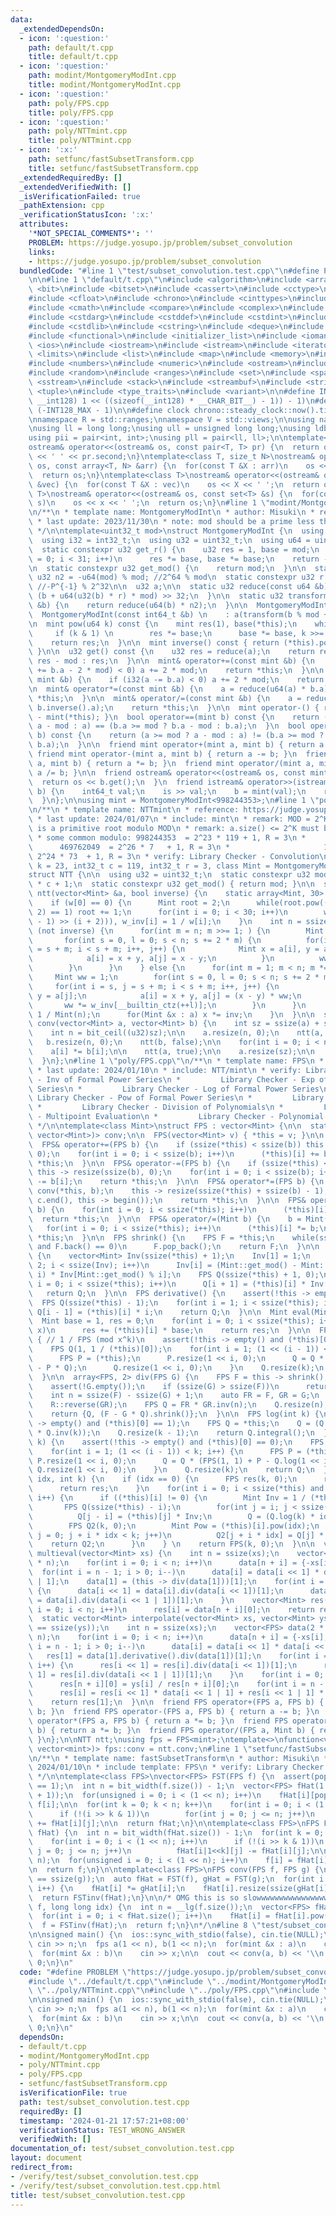 ```yaml
---
data:
  _extendedDependsOn:
  - icon: ':question:'
    path: default/t.cpp
    title: default/t.cpp
  - icon: ':question:'
    path: modint/MontgomeryModInt.cpp
    title: modint/MontgomeryModInt.cpp
  - icon: ':question:'
    path: poly/FPS.cpp
    title: poly/FPS.cpp
  - icon: ':question:'
    path: poly/NTTmint.cpp
    title: poly/NTTmint.cpp
  - icon: ':x:'
    path: setfunc/fastSubsetTransform.cpp
    title: setfunc/fastSubsetTransform.cpp
  _extendedRequiredBy: []
  _extendedVerifiedWith: []
  _isVerificationFailed: true
  _pathExtension: cpp
  _verificationStatusIcon: ':x:'
  attributes:
    '*NOT_SPECIAL_COMMENTS*': ''
    PROBLEM: https://judge.yosupo.jp/problem/subset_convolution
    links:
    - https://judge.yosupo.jp/problem/subset_convolution
  bundledCode: "#line 1 \"test/subset_convolution.test.cpp\"\n#define PROBLEM \"https://judge.yosupo.jp/problem/subset_convolution\"\
    \n\n#line 1 \"default/t.cpp\"\n#include <algorithm>\n#include <array>\n#include\
    \ <bit>\n#include <bitset>\n#include <cassert>\n#include <cctype>\n#include <cfenv>\n\
    #include <cfloat>\n#include <chrono>\n#include <cinttypes>\n#include <climits>\n\
    #include <cmath>\n#include <compare>\n#include <complex>\n#include <concepts>\n\
    #include <cstdarg>\n#include <cstddef>\n#include <cstdint>\n#include <cstdio>\n\
    #include <cstdlib>\n#include <cstring>\n#include <deque>\n#include <fstream>\n\
    #include <functional>\n#include <initializer_list>\n#include <iomanip>\n#include\
    \ <ios>\n#include <iostream>\n#include <istream>\n#include <iterator>\n#include\
    \ <limits>\n#include <list>\n#include <map>\n#include <memory>\n#include <new>\n\
    #include <numbers>\n#include <numeric>\n#include <ostream>\n#include <queue>\n\
    #include <random>\n#include <ranges>\n#include <set>\n#include <span>\n#include\
    \ <sstream>\n#include <stack>\n#include <streambuf>\n#include <string>\n#include\
    \ <tuple>\n#include <type_traits>\n#include <variant>\n\n#define INT128_MAX (__int128)(((unsigned\
    \ __int128) 1 << ((sizeof(__int128) * __CHAR_BIT__) - 1)) - 1)\n#define INT128_MIN\
    \ (-INT128_MAX - 1)\n\n#define clock chrono::steady_clock::now().time_since_epoch().count()\n\
    \nnamespace R = std::ranges;\nnamespace V = std::views;\n\nusing namespace std;\n\
    \nusing ll = long long;\nusing ull = unsigned long long;\nusing ldb = long double;\n\
    using pii = pair<int, int>;\nusing pll = pair<ll, ll>;\n\ntemplate<class T>\n\
    ostream& operator<<(ostream& os, const pair<T, T> pr) {\n  return os << pr.first\
    \ << ' ' << pr.second;\n}\ntemplate<class T, size_t N>\nostream& operator<<(ostream&\
    \ os, const array<T, N> &arr) {\n  for(const T &X : arr)\n    os << X << ' ';\n\
    \  return os;\n}\ntemplate<class T>\nostream& operator<<(ostream& os, const vector<T>\
    \ &vec) {\n  for(const T &X : vec)\n    os << X << ' ';\n  return os;\n}\ntemplate<class\
    \ T>\nostream& operator<<(ostream& os, const set<T> &s) {\n  for(const T &x :\
    \ s)\n    os << x << ' ';\n  return os;\n}\n#line 1 \"modint/MontgomeryModInt.cpp\"\
    \n/**\n * template name: MontgomeryModInt\n * author: Misuki\n * reference: https://github.com/NyaanNyaan/library/blob/master/modint/montgomery-modint.hpp#L10\n\
    \ * last update: 2023/11/30\n * note: mod should be a prime less than 2^30.\n\
    \ */\n\ntemplate<uint32_t mod>\nstruct MontgomeryModInt {\n  using mint = MontgomeryModInt;\n\
    \  using i32 = int32_t;\n  using u32 = uint32_t;\n  using u64 = uint64_t;\n\n\
    \  static constexpr u32 get_r() {\n    u32 res = 1, base = mod;\n    for(i32 i\
    \ = 0; i < 31; i++)\n      res *= base, base *= base;\n    return -res;\n  }\n\
    \n  static constexpr u32 get_mod() {\n    return mod;\n  }\n\n  static constexpr\
    \ u32 n2 = -u64(mod) % mod; //2^64 % mod\n  static constexpr u32 r = get_r();\
    \ //-P^{-1} % 2^32\n\n  u32 a;\n\n  static u32 reduce(const u64 &b) {\n    return\
    \ (b + u64(u32(b) * r) * mod) >> 32;\n  }\n\n  static u32 transform(const u64\
    \ &b) {\n    return reduce(u64(b) * n2);\n  }\n\n  MontgomeryModInt() : a(0) {}\n\
    \  MontgomeryModInt(const int64_t &b) \n    : a(transform(b % mod + mod)) {}\n\
    \n  mint pow(u64 k) const {\n    mint res(1), base(*this);\n    while(k) {\n \
    \     if (k & 1) \n        res *= base;\n      base *= base, k >>= 1;\n    }\n\
    \    return res;\n  }\n\n  mint inverse() const { return (*this).pow(mod - 2);\
    \ }\n\n  u32 get() const {\n    u32 res = reduce(a);\n    return res >= mod ?\
    \ res - mod : res;\n  }\n\n  mint& operator+=(const mint &b) {\n    if (i32(a\
    \ += b.a - 2 * mod) < 0) a += 2 * mod;\n    return *this;\n  }\n\n  mint& operator-=(const\
    \ mint &b) {\n    if (i32(a -= b.a) < 0) a += 2 * mod;\n    return *this;\n  }\n\
    \n  mint& operator*=(const mint &b) {\n    a = reduce(u64(a) * b.a);\n    return\
    \ *this;\n  }\n\n  mint& operator/=(const mint &b) {\n    a = reduce(u64(a) *\
    \ b.inverse().a);\n    return *this;\n  }\n\n  mint operator-() { return mint()\
    \ - mint(*this); }\n  bool operator==(mint b) const {\n    return (a >= mod ?\
    \ a - mod : a) == (b.a >= mod ? b.a - mod : b.a);\n  }\n  bool operator!=(mint\
    \ b) const {\n    return (a >= mod ? a - mod : a) != (b.a >= mod ? b.a - mod :\
    \ b.a);\n  }\n\n  friend mint operator+(mint a, mint b) { return a += b; }\n \
    \ friend mint operator-(mint a, mint b) { return a -= b; }\n  friend mint operator*(mint\
    \ a, mint b) { return a *= b; }\n  friend mint operator/(mint a, mint b) { return\
    \ a /= b; }\n\n  friend ostream& operator<<(ostream& os, const mint& b) {\n  \
    \  return os << b.get();\n  }\n  friend istream& operator>>(istream& is, mint&\
    \ b) {\n    int64_t val;\n    is >> val;\n    b = mint(val);\n    return is;\n\
    \  }\n};\n\nusing mint = MontgomeryModInt<998244353>;\n#line 1 \"poly/NTTmint.cpp\"\
    \n/**\n * template name: NTTmint\n * reference: https://judge.yosupo.jp/submission/69896\n\
    \ * last update: 2024/01/07\n * include: mint\n * remark: MOD = 2^K * C + 1, R\
    \ is a primitive root modulo MOD\n * remark: a.size() <= 2^K must be satisfied\n\
    \ * some common modulo: 998244353  = 2^23 * 119 + 1, R = 3\n *               \
    \      469762049  = 2^26 * 7   + 1, R = 3\n *                     1224736769 =\
    \ 2^24 * 73  + 1, R = 3\n * verify: Library Checker - Convolution\n */\n\ntemplate<int32_t\
    \ k = 23, int32_t c = 119, int32_t r = 3, class Mint = MontgomeryModInt<998244353>>\n\
    struct NTT {\n\n  using u32 = uint32_t;\n  static constexpr u32 mod = (1 << k)\
    \ * c + 1;\n  static constexpr u32 get_mod() { return mod; }\n\n  static void\
    \ ntt(vector<Mint> &a, bool inverse) {\n    static array<Mint, 30> w, w_inv;\n\
    \    if (w[0] == 0) {\n      Mint root = 2;\n      while(root.pow((mod - 1) /\
    \ 2) == 1) root += 1;\n      for(int i = 0; i < 30; i++)\n        w[i] = -(root.pow((mod\
    \ - 1) >> (i + 2))), w_inv[i] = 1 / w[i];\n    }\n    int n = ssize(a);\n    if\
    \ (not inverse) {\n      for(int m = n; m >>= 1; ) {\n        Mint ww = 1;\n \
    \       for(int s = 0, l = 0; s < n; s += 2 * m) {\n          for(int i = s, j\
    \ = s + m; i < s + m; i++, j++) {\n            Mint x = a[i], y = a[j] * ww;\n\
    \            a[i] = x + y, a[j] = x - y;\n          }\n          ww *= w[__builtin_ctz(++l)];\n\
    \        }\n      }\n    } else {\n      for(int m = 1; m < n; m *= 2) {\n   \
    \     Mint ww = 1;\n        for(int s = 0, l = 0; s < n; s += 2 * m) {\n     \
    \     for(int i = s, j = s + m; i < s + m; i++, j++) {\n            Mint x = a[i],\
    \ y = a[j];\n            a[i] = x + y, a[j] = (x - y) * ww;\n          }\n   \
    \       ww *= w_inv[__builtin_ctz(++l)];\n        }\n      }\n      Mint inv =\
    \ 1 / Mint(n);\n      for(Mint &x : a) x *= inv;\n    }\n  }\n\n  static vector<Mint>\
    \ conv(vector<Mint> a, vector<Mint> b) {\n    int sz = ssize(a) + ssize(b) - 1;\n\
    \    int n = bit_ceil((u32)sz);\n\n    a.resize(n, 0);\n    ntt(a, false);\n \
    \   b.resize(n, 0);\n    ntt(b, false);\n\n    for(int i = 0; i < n; i++)\n  \
    \    a[i] *= b[i];\n\n    ntt(a, true);\n\n    a.resize(sz);\n\n    return a;\n\
    \  }\n};\n#line 1 \"poly/FPS.cpp\"\n/**\n * template name: FPS\n * author: Misuki\n\
    \ * last update: 2024/01/10\n * include: NTT/mint\n * verify: Library Checker\
    \ - Inv of Formal Power Series\n *         Library Checker - Exp of Formal Power\
    \ Series\n *         Library Checker - Log of Formal Power Series\n *        \
    \ Library Checker - Pow of Formal Power Series\n *         Library Checker - Convolution\n\
    \ *         Library Checker - Division of Polynomials\n *         Library Checker\
    \ - Multipoint Evaluation\n *         Library Checker - Polynomial Interpolation\n\
    \ */\n\ntemplate<class Mint>\nstruct FPS : vector<Mint> {\n\n  static function<vector<Mint>(vector<Mint>,\
    \ vector<Mint>)> conv;\n\n  FPS(vector<Mint> v) { *this = v; }\n\n  using vector<Mint>::vector;\n\
    \  FPS& operator+=(FPS b) {\n    if (ssize(*this) < ssize(b)) this -> resize(ssize(b),\
    \ 0);\n    for(int i = 0; i < ssize(b); i++)\n      (*this)[i] += b[i];\n    return\
    \ *this;\n  }\n\n  FPS& operator-=(FPS b) {\n    if (ssize(*this) < ssize(b))\
    \ this -> resize(ssize(b), 0);\n    for(int i = 0; i < ssize(b); i++)\n      (*this)[i]\
    \ -= b[i];\n    return *this;\n  }\n\n  FPS& operator*=(FPS b) {\n    auto c =\
    \ conv(*this, b);\n    this -> resize(ssize(*this) + ssize(b) - 1);\n    copy(c.begin(),\
    \ c.end(), this -> begin());\n    return *this;\n  }\n\n  FPS& operator*=(Mint\
    \ b) {\n    for(int i = 0; i < ssize(*this); i++)\n      (*this)[i] *= b;\n  \
    \  return *this;\n  }\n\n  FPS& operator/=(Mint b) {\n    b = Mint(1) / b;\n \
    \   for(int i = 0; i < ssize(*this); i++)\n      (*this)[i] *= b;\n    return\
    \ *this;\n  }\n\n  FPS shrink() {\n    FPS F = *this;\n    while(ssize(F) > 1\
    \ and F.back() == 0)\n      F.pop_back();\n    return F;\n  }\n\n  FPS integral()\
    \ {\n    vector<Mint> Inv(ssize(*this) + 1);\n    Inv[1] = 1;\n    for(int i =\
    \ 2; i < ssize(Inv); i++)\n      Inv[i] = (Mint::get_mod() - Mint::get_mod() /\
    \ i) * Inv[Mint::get_mod() % i];\n    FPS Q(ssize(*this) + 1, 0);\n    for(int\
    \ i = 0; i < ssize(*this); i++)\n      Q[i + 1] = (*this)[i] * Inv[i + 1];\n \
    \   return Q;\n  }\n\n  FPS derivative() {\n    assert(!this -> empty());\n  \
    \  FPS Q(ssize(*this) - 1);\n    for(int i = 1; i < ssize(*this); i++)\n     \
    \ Q[i - 1] = (*this)[i] * i;\n    return Q;\n  }\n\n  Mint eval(Mint x) {\n  \
    \  Mint base = 1, res = 0;\n    for(int i = 0; i < ssize(*this); i++, base *=\
    \ x)\n      res += (*this)[i] * base;\n    return res;\n  }\n\n  FPS inv(int k)\
    \ { // 1 / FPS (mod x^k)\n    assert(!this -> empty() and (*this)[0] != 0);\n\
    \    FPS Q(1, 1 / (*this)[0]);\n    for(int i = 1; (1 << (i - 1)) < k; i++) {\n\
    \      FPS P = (*this);\n      P.resize(1 << i, 0);\n      Q = Q * (FPS(1, 2)\
    \ - P * Q);\n      Q.resize(1 << i, 0);\n    }\n    Q.resize(k);\n    return Q;\n\
    \  }\n\n  array<FPS, 2> div(FPS G) {\n    FPS F = this -> shrink();\n    G = G.shrink();\n\
    \    assert(!G.empty());\n    if (ssize(G) > ssize(F))\n      return {{{}, F}};\n\
    \    int n = ssize(F) - ssize(G) + 1;\n    auto FR = F, GR = G;\n    R::reverse(FR);\n\
    \    R::reverse(GR);\n    FPS Q = FR * GR.inv(n);\n    Q.resize(n);\n    R::reverse(Q);\n\
    \    return {Q, (F - G * Q).shrink()};\n  }\n\n  FPS log(int k) {\n    assert(!this\
    \ -> empty() and (*this)[0] == 1);\n    FPS Q = *this;\n    Q = (Q.derivative()\
    \ * Q.inv(k));\n    Q.resize(k - 1);\n    return Q.integral();\n  }\n\n  FPS exp(int\
    \ k) {\n    assert(!this -> empty() and (*this)[0] == 0);\n    FPS Q(1, 1);\n\
    \    for(int i = 1; (1 << (i - 1)) < k; i++) {\n      FPS P = (*this);\n     \
    \ P.resize(1 << i, 0);\n      Q = Q * (FPS(1, 1) + P - Q.log(1 << i));\n     \
    \ Q.resize(1 << i, 0);\n    }\n    Q.resize(k);\n    return Q;\n  }\n\n  FPS pow(ll\
    \ idx, int k) {\n    if (idx == 0) {\n      FPS res(k, 0);\n      res[0] = 1;\n\
    \      return res;\n    }\n    for(int i = 0; i < ssize(*this) and i * idx < k;\
    \ i++) {\n      if ((*this)[i] != 0) {\n        Mint Inv = 1 / (*this)[i];\n \
    \       FPS Q(ssize(*this) - i);\n        for(int j = i; j < ssize(*this); j++)\n\
    \          Q[j - i] = (*this)[j] * Inv;\n        Q = (Q.log(k) * idx).exp(k);\n\
    \        FPS Q2(k, 0);\n        Mint Pow = (*this)[i].pow(idx);\n        for(int\
    \ j = 0; j + i * idx < k; j++)\n          Q2[j + i * idx] = Q[j] * Pow;\n    \
    \    return Q2;\n      }\n    } \n    return FPS(k, 0);\n  }\n\n  vector<Mint>\
    \ multieval(vector<Mint> xs) {\n    int n = ssize(xs);\n    vector<FPS> data(2\
    \ * n);\n    for(int i = 0; i < n; i++)\n      data[n + i] = {-xs[i], 1};\n  \
    \  for(int i = n - 1; i > 0; i--)\n      data[i] = data[i << 1] * data[i << 1\
    \ | 1];\n    data[1] = (this -> div(data[1]))[1];\n    for(int i = 1; i < n; i++)\
    \ {\n      data[i << 1] = data[i].div(data[i << 1])[1];\n      data[i << 1 | 1]\
    \ = data[i].div(data[i << 1 | 1])[1];\n    }\n    vector<Mint> res(n);\n    for(int\
    \ i = 0; i < n; i++)\n      res[i] = data[n + i][0];\n    return res;\n  }\n\n\
    \  static vector<Mint> interpolate(vector<Mint> xs, vector<Mint> ys) {\n    assert(ssize(xs)\
    \ == ssize(ys));\n    int n = ssize(xs);\n    vector<FPS> data(2 * n), res(2 *\
    \ n);\n    for(int i = 0; i < n; i++)\n      data[n + i] = {-xs[i], 1};\n    for(int\
    \ i = n - 1; i > 0; i--)\n      data[i] = data[i << 1] * data[i << 1 | 1];\n \
    \   res[1] = data[1].derivative().div(data[1])[1];\n    for(int i = 1; i < n;\
    \ i++) {\n      res[i << 1] = res[i].div(data[i << 1])[1];\n      res[i << 1 |\
    \ 1] = res[i].div(data[i << 1 | 1])[1];\n    }\n    for(int i = 0; i < n; i++)\n\
    \      res[n + i][0] = ys[i] / res[n + i][0];\n    for(int i = n - 1; i > 0; i--)\n\
    \      res[i] = res[i << 1] * data[i << 1 | 1] + res[i << 1 | 1] * data[i << 1];\n\
    \    return res[1];\n  }\n\n  friend FPS operator+(FPS a, FPS b) { return a +=\
    \ b; }\n  friend FPS operator-(FPS a, FPS b) { return a -= b; }\n  friend FPS\
    \ operator*(FPS a, FPS b) { return a *= b; }\n  friend FPS operator*(FPS a, Mint\
    \ b) { return a *= b; }\n  friend FPS operator/(FPS a, Mint b) { return a /= b;\
    \ }\n};\n\nNTT ntt;\nusing fps = FPS<mint>;\ntemplate<>\nfunction<vector<mint>(vector<mint>,\
    \ vector<mint>)> fps::conv = ntt.conv;\n#line 1 \"setfunc/fastSubsetTransform.cpp\"\
    \n/**\n * template name: fastSubsetTransform\n * author: Misuki\n * last update:\
    \ 2024/01/10\n * include template: FPS\n * verify: Library Checker - Subset Convolution\n\
    \ */\n\ntemplate<class FPS>\nvector<FPS> FST(FPS f) {\n  assert(popcount(f.size())\
    \ == 1);\n  int n = bit_width(f.size()) - 1;\n  vector<FPS> fHat(1 << n, FPS(n\
    \ + 1));\n  for(unsigned i = 0; i < (1 << n); i++)\n    fHat[i][popcount(i)] =\
    \ f[i];\n\n  for(int k = 0; k < n; k++)\n    for(int i = 0; i < (1 << n); i++)\n\
    \      if (!(i >> k & 1))\n        for(int j = 0; j <= n; j++)\n          fHat[i|1<<k][j]\
    \ += fHat[i][j];\n\n  return fHat;\n}\n\ntemplate<class FPS>\nFPS FSTinv(vector<FPS>\
    \ fHat) {\n  int n = bit_width(fHat.size()) - 1;\n  for(int k = 0; k < n; k++)\n\
    \    for(int i = 0; i < (1 << n); i++)\n      if (!(i >> k & 1))\n        for(int\
    \ j = 0; j <= n; j++)\n          fHat[i|1<<k][j] -= fHat[i][j];\n\n  FPS f(1 <<\
    \ n);\n  for(unsigned i = 0; i < (1 << n); i++)\n    f[i] = fHat[i][popcount(i)];\n\
    \n  return f;\n}\n\ntemplate<class FPS>\nFPS conv(FPS f, FPS g) {\n  assert(ssize(f)\
    \ == ssize(g));\n  auto fHat = FST(f), gHat = FST(g);\n  for(int i = 0; i < ssize(fHat);\
    \ i++) {\n    fHat[i] *= gHat[i];\n    fHat[i].resize(ssize(gHat[i]));\n  }\n\
    \  return FSTinv(fHat);\n}\n\n/* OMG this is so slowwwwwwwwwwwwwwwww\nFPS subsetPow(FPS\
    \ f, long long idx) {\n  int n = __lg(f.size());\n  vector<FPS> fHat = FST(f);\n\
    \  for(int i = 0; i < fHat.size(); i++)\n    fHat[i] = fHat[i].pow(idx, n + 1);\n\
    \  f = FSTinv(fHat);\n  return f;\n}\n*/\n#line 8 \"test/subset_convolution.test.cpp\"\
    \n\nsigned main() {\n  ios::sync_with_stdio(false), cin.tie(NULL);\n\n  int n;\
    \ cin >> n;\n  fps a(1 << n), b(1 << n);\n  for(mint &x : a)\n    cin >> x;\n\
    \  for(mint &x : b)\n    cin >> x;\n\n  cout << conv(a, b) << '\\n';\n\n  return\
    \ 0;\n}\n"
  code: "#define PROBLEM \"https://judge.yosupo.jp/problem/subset_convolution\"\n\n\
    #include \"../default/t.cpp\"\n#include \"../modint/MontgomeryModInt.cpp\"\n#include\
    \ \"../poly/NTTmint.cpp\"\n#include \"../poly/FPS.cpp\"\n#include \"../setfunc/fastSubsetTransform.cpp\"\
    \n\nsigned main() {\n  ios::sync_with_stdio(false), cin.tie(NULL);\n\n  int n;\
    \ cin >> n;\n  fps a(1 << n), b(1 << n);\n  for(mint &x : a)\n    cin >> x;\n\
    \  for(mint &x : b)\n    cin >> x;\n\n  cout << conv(a, b) << '\\n';\n\n  return\
    \ 0;\n}\n"
  dependsOn:
  - default/t.cpp
  - modint/MontgomeryModInt.cpp
  - poly/NTTmint.cpp
  - poly/FPS.cpp
  - setfunc/fastSubsetTransform.cpp
  isVerificationFile: true
  path: test/subset_convolution.test.cpp
  requiredBy: []
  timestamp: '2024-01-21 17:57:21+08:00'
  verificationStatus: TEST_WRONG_ANSWER
  verifiedWith: []
documentation_of: test/subset_convolution.test.cpp
layout: document
redirect_from:
- /verify/test/subset_convolution.test.cpp
- /verify/test/subset_convolution.test.cpp.html
title: test/subset_convolution.test.cpp
---
```


